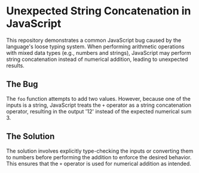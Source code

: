 # Unexpected String Concatenation in JavaScript

This repository demonstrates a common JavaScript bug caused by the language's loose typing system.  When performing arithmetic operations with mixed data types (e.g., numbers and strings), JavaScript may perform string concatenation instead of numerical addition, leading to unexpected results.

## The Bug

The `foo` function attempts to add two values. However, because one of the inputs is a string, JavaScript treats the `+` operator as a string concatenation operator, resulting in the output '12' instead of the expected numerical sum 3.

## The Solution

The solution involves explicitly type-checking the inputs or converting them to numbers before performing the addition to enforce the desired behavior.  This ensures that the `+` operator is used for numerical addition as intended.